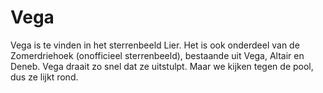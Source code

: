 # Vega

Vega is te vinden in het sterrenbeeld Lier. Het is ook onderdeel van de
Zomerdriehoek (onofficieel sterrenbeeld), bestaande uit Vega, Altair en Deneb.
Vega draait zo snel dat ze uitstulpt. Maar we kijken tegen de pool, dus ze lijkt
rond.

